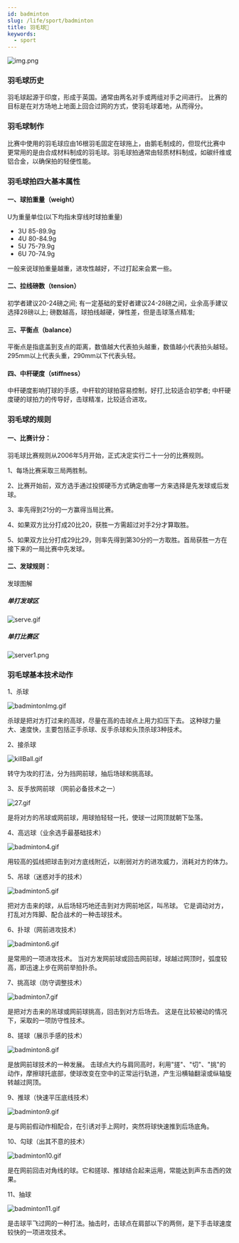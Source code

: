 ```yaml
---
id: badminton
slug: /life/sport/badminton
title: 羽毛球🏸
keywords:
  - sport
---
```

![img.png](badmintonImg/img.png)
### 羽毛球历史

羽毛球起源于印度，形成于英国。通常由两名对手或两组对手之间进行。
比赛的目标是在对方场地上地面上回合过网的方式，使羽毛球着地，从而得分。

### 羽毛球制作
比赛中使用的羽毛球应由16根羽毛固定在球拖上，由鹅毛制成的，但现代比赛中更常用的是由合成材料制成的羽毛球。羽毛球拍通常由轻质材料制成，如碳纤维或铝合金，以确保拍的轻便性能。

### 羽毛球拍四大基本属性

#### 一、球拍重量（weight）
U为重量单位(以下均指未穿线时球拍重量)
* 3U 85-89.9g
* 4U 80-84.9g
* 5U 75-79.9g
* 6U 70-74.9g

一般来说球拍重量越重，进攻性越好，不过打起来会累一些。

#### 二、拉线磅数（tension）
初学者建议20-24磅之间;
有一定基础的爱好者建议24-28磅之间，业余高手建议选择28磅以上;
磅数越高，球拍线越硬，弹性差，但是击球落点精准;

#### 三、平衡点（balance）
平衡点是指底盖到支点的距离，数值越大代表拍头越重，数值越小代表拍头越轻。
295mm以上代表头重，290mm以下代表头轻。

#### 四、中杆硬度（stiffness）
中杆硬度影响打球的手感，中杆软的球拍容易控制，好打,比较适合初学者;
中杆硬度硬的球拍力的传导好，击球精准，比较适合进攻。

### 羽毛球的规则
#### 一、比赛计分：
羽毛球比赛规则从2006年5月开始，正式决定实行二十一分的比赛规则。

1、每场比赛采取三局两胜制。

2、比赛开始前，双方选手通过投掷硬币方式确定由哪一方来选择是先发球或后发球。

3、率先得到21分的一方赢得当局比赛。

4、如果双方比分打成20比20，获胜一方需超过对手2分才算取胜。

5、如果双方比分打成29比29，则率先得到第30分的一方取胜。首局获胜一方在接下来的一局比赛中先发球。
#### 二、发球规则：
发球图解

##### 单打发球区
![serve.gif](badmintonImg/serve.png)  

##### 单打比赛区
![server1.png](badmintonImg/server1.png)

### 羽毛球基本技术动作

1、杀球

![badmintonImg.gif](badmintonImg/4.gif)

杀球是把对方打过来的高球，尽量在高的击球点上用力扣压下去。
这种球力量大、速度快，主要包括正手杀球、反手杀球和头顶杀球3种技术。

2、接杀球

![killBall.gif](badmintonImg/killBall.gif)

转守为攻的打法，分为挡网前球，抽后场球和挑高球。

3、反手放网前球 （网前必备技术之一）

![27.gif](badmintonImg/return.gif)

是将对方的吊球或网前球，用球拍轻轻一托，使球一过网顶就朝下坠落。

4、高远球（业余选手最基础技术）


![badminton4.gif](badmintonImg/badminton4.gif)

用较高的弧线把球击到对方底线附近，以削弱对方的进攻威力，消耗对方的体力。

5、吊球（迷惑对手的技术）

![badminton5.gif](badmintonImg/badminton5.gif)

把对方击来的球，从后场轻巧地还击到对方网前地区，叫吊球。
它是调动对方，打乱对方阵脚、配合战术的一种击球技术。

6、扑球（网前进攻技术）

![badminton6.gif](badmintonImg/badminton6.gif)

是常用的一项进攻技术。
当对方发网前球或回击网前球，球越过网顶时，弧度较高，即迅速上步在网前举拍扑杀。

7、挑高球（防守调整技术）

![badminton7.gif](badmintonImg/badminton7.gif)

是把对方击来的吊球或网前球挑高，回击到对方后场去。
这是在比较被动的情况下，采取的一项防守性技术。

8、搓球（展示手感的技术）

![badminton8.gif](badmintonImg/badminton8.gif)

是放网前球技术的一种发展。
击球点大约与肩同高时，利用"搓"、"切"、"挑"的动作，摩擦球托底部，使球改变在空中的正常运行轨道，产生沿横轴翻滚或纵轴旋转越过网顶。

9、推球（快速平压底线技术）

![badminton9.gif](badmintonImg/badminton9.gif)

是与网前假动作相配合，在引诱对手上网时，突然将球快速推到后场底角。

10、勾球（出其不意的技术）

![badminton10.gif](badmintonImg/badminton10.gif)

是在网前回击对角线的球。它和搓球、推球结合起来运用，常能达到声东击西的效果。

11、抽球

![badminton11.gif](badmintonImg/badminton11.gif)

是击球平飞过网的一种打法。抽击时，击球点在肩部以下的两侧，是下手击球速度较快的一项进攻技术。